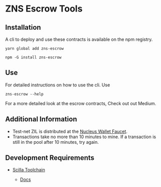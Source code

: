 # ZNS Escrow Tools

## Installation

A cli to deploy and use these contracts is available on the npm registry.

```
yarn global add zns-escrow
```

```
npm -G install zns-escrow
```

## Use

For detailed instructions on how to use the cli. Use

```
zns-escrow --help
```

For a more detailed look at the escrow contracts, Check out out Medium.

## Additional Information

- Test-net ZIL is distributed at the [Nucleus Wallet Faucet](https://dev-wallet.zilliqa.com/home).
- Transactions take no more than 10 minutes to mine. If a transaction is still in the pool after 10 minutes, try again.

## Development Requirements

- [Scilla Toolchain](https://github.com/Zilliqa/scilla)

  - [Docs](https://scilla.readthedocs.io/)
